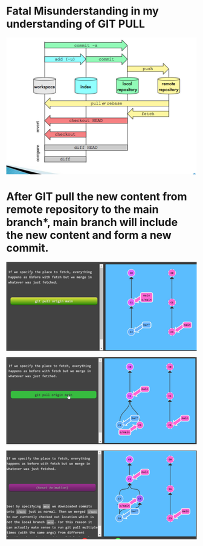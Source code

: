 # Fatal Misunderstanding in my understanding of GIT PULL

![1](https://github.com/knightsummon/How-to-use-GIT-and-GITHUB/blob/master/Fatal%20Misunderstanding%20in%20my%20understanding%20of%20GIT%20PULL.assets/1.jpg)

# After GIT pull the new content from remote repository to the main branch*, main branch will include the new content and form a new commit.

![2](https://github.com/knightsummon/How-to-use-GIT-and-GITHUB/blob/master/Fatal%20Misunderstanding%20in%20my%20understanding%20of%20GIT%20PULL.assets/2.jpg)

![3](https://github.com/knightsummon/How-to-use-GIT-and-GITHUB/blob/master/Fatal%20Misunderstanding%20in%20my%20understanding%20of%20GIT%20PULL.assets/3.jpg)

![4](https://github.com/knightsummon/How-to-use-GIT-and-GITHUB/blob/master/Fatal%20Misunderstanding%20in%20my%20understanding%20of%20GIT%20PULL.assets/4.jpg)
